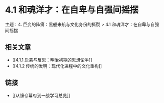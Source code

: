 # 4.1 和魂洋才：在自卑与自强间摇摆

主题：4. 巨变的阵痛：黑船来航与文化身份的撕裂 > 4.1 和魂洋才：在自卑与自强间摇摆

## 相关文章

- [[4.1.1 启蒙与反思：明治初期的思想论争]]
- [[4.1.2 传统的发明：现代化进程中的文化重构]]

## 链接

- [[从镰仓幕府到一战学习总览]]
